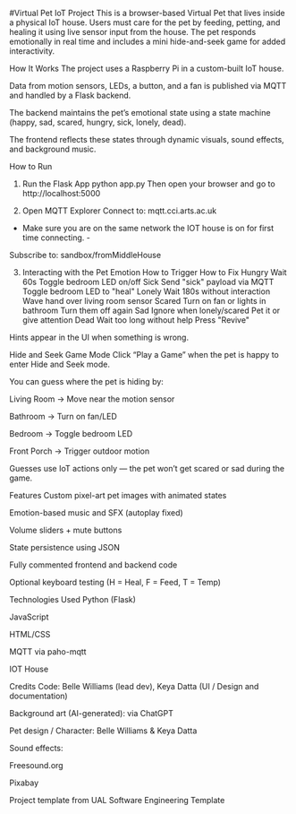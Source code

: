 #Virtual Pet IoT Project
This is a browser-based Virtual Pet that lives inside a physical IoT house. Users must care for the pet by feeding, petting, and healing it using live sensor input from the house. The pet responds emotionally in real time and includes a mini hide-and-seek game for added interactivity.

How It Works
The project uses a Raspberry Pi in a custom-built IoT house.

Data from motion sensors, LEDs, a button, and a fan is published via MQTT and handled by a Flask backend.

The backend maintains the pet’s emotional state using a state machine (happy, sad, scared, hungry, sick, lonely, dead).

The frontend reflects these states through dynamic visuals, sound effects, and background music.

How to Run
1. Run the Flask App
python app.py
Then open your browser and go to http://localhost:5000

2. Open MQTT Explorer
Connect to: mqtt.cci.arts.ac.uk
- Make sure you are on the same network the IOT house is on for first time connecting. - 

Subscribe to:
sandbox/fromMiddleHouse

3. Interacting with the Pet
Emotion	How to Trigger	How to Fix
Hungry	Wait 60s	Toggle bedroom LED on/off
Sick	Send "sick" payload via MQTT	Toggle bedroom LED to "heal"
Lonely	Wait 180s without interaction	Wave hand over living room sensor
Scared	Turn on fan or lights in bathroom	Turn them off again
Sad	Ignore when lonely/scared	Pet it or give attention
Dead	Wait too long without help	Press "Revive"

Hints appear in the UI when something is wrong.

Hide and Seek Game Mode
Click “Play a Game” when the pet is happy to enter Hide and Seek mode.

You can guess where the pet is hiding by:

Living Room → Move near the motion sensor

Bathroom → Turn on fan/LED

Bedroom → Toggle bedroom LED

Front Porch → Trigger outdoor motion

Guesses use IoT actions only — the pet won’t get scared or sad during the game.

Features
Custom pixel-art pet images with animated states

Emotion-based music and SFX (autoplay fixed)

Volume sliders + mute buttons

State persistence using JSON

Fully commented frontend and backend code

Optional keyboard testing (H = Heal, F = Feed, T = Temp)

Technologies Used
Python (Flask)

JavaScript

HTML/CSS

MQTT via paho-mqtt

IOT House 

Credits
Code: Belle Williams (lead dev), Keya Datta (UI / Design and documentation)

Background art (AI-generated): via ChatGPT

Pet design / Character: Belle Williams & Keya Datta

Sound effects:

Freesound.org

Pixabay

Project template from UAL Software Engineering Template
